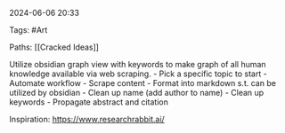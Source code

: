 2024-06-06 20:33

Tags: #Art 

Paths: [[Cracked Ideas]]

Utilize obsidian graph view with keywords to make graph of all human knowledge available via web scraping. 
	- Pick a specific topic to start
	- Automate workflow
		- Scrape content
		- Format into markdown s.t. can be utilized by obsidian
		- Clean up name (add author to name)
		- Clean up keywords
		- Propagate abstract and citation

Inspiration: https://www.researchrabbit.ai/
